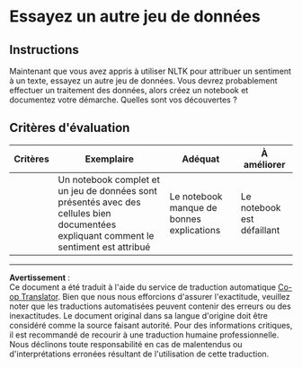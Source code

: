 <!--
CO_OP_TRANSLATOR_METADATA:
{
  "original_hash": "daf144daa552da6a7d442aff6f3e77d8",
  "translation_date": "2025-09-04T00:59:38+00:00",
  "source_file": "6-NLP/5-Hotel-Reviews-2/assignment.md",
  "language_code": "fr"
}
-->
# Essayez un autre jeu de données

## Instructions

Maintenant que vous avez appris à utiliser NLTK pour attribuer un sentiment à un texte, essayez un autre jeu de données. Vous devrez probablement effectuer un traitement des données, alors créez un notebook et documentez votre démarche. Quelles sont vos découvertes ?

## Critères d'évaluation

| Critères | Exemplaire                                                                                                         | Adéquat                                  | À améliorer            |
| -------- | ----------------------------------------------------------------------------------------------------------------- | --------------------------------------- | ---------------------- |
|          | Un notebook complet et un jeu de données sont présentés avec des cellules bien documentées expliquant comment le sentiment est attribué | Le notebook manque de bonnes explications | Le notebook est défaillant |

---

**Avertissement** :  
Ce document a été traduit à l'aide du service de traduction automatique [Co-op Translator](https://github.com/Azure/co-op-translator). Bien que nous nous efforcions d'assurer l'exactitude, veuillez noter que les traductions automatisées peuvent contenir des erreurs ou des inexactitudes. Le document original dans sa langue d'origine doit être considéré comme la source faisant autorité. Pour des informations critiques, il est recommandé de recourir à une traduction humaine professionnelle. Nous déclinons toute responsabilité en cas de malentendus ou d'interprétations erronées résultant de l'utilisation de cette traduction.